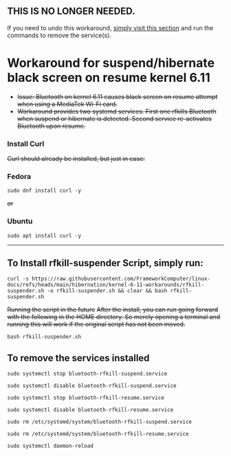 ## THIS IS NO LONGER NEEDED. 
If you need to undo this workaround, [simply visit this section](https://github.com/FrameworkComputer/linux-docs/blob/main/hibernation/kernel-6-11-workarounds/suspend-hibernate-bluetooth-workaround.md#to-remove-the-services-installed) and run the commands to remove the service(s).
# Workaround for suspend/hibernate black screen on resume kernel 6.11

- ~~Issue: Bluetooth on kernel 6.11 causes black screen on resume attempt when using a MediaTek Wi-Fi card.~~
- ~~Workaround provides two systemd services. First one rfkills Bluetooth when suspend or hibernate is detected. Second service re-activates Bluetooth upon resume.~~

### Install Curl

~~Curl should already be installed, but just in case:~~

### Fedora
```
sudo dnf install curl -y
```

~~or~~

### Ubuntu
```
sudo apt install curl -y
```

------------------------------------------------------------------------------------------------------------------------------

## To Install rfkill-suspender Script, simply run:

```
curl -s https://raw.githubusercontent.com/FrameworkComputer/linux-docs/refs/heads/main/hibernation/kernel-6-11-workarounds/rfkill-suspender.sh -o rfkill-suspender.sh && clear && bash rfkill-suspender.sh
```

~~Running the script in the future~~
~~After the install, you can run going forward with the following in the HOME directory. So merely opening a terminal and running this will work if the original script has not been moved.~~

```
bash rfkill-suspender.sh
```

## To remove the services installed

```
sudo systemctl stop bluetooth-rfkill-suspend.service
```

```
sudo systemctl disable bluetooth-rfkill-suspend.service
```

```
sudo systemctl stop bluetooth-rfkill-resume.service
```

```
sudo systemctl disable bluetooth-rfkill-resume.service
```

```
sudo rm /etc/systemd/system/bluetooth-rfkill-suspend.service
```

```
sudo rm /etc/systemd/system/bluetooth-rfkill-resume.service
```

```
sudo systemctl daemon-reload
```
